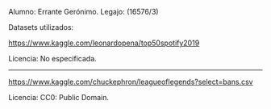 Alumno: 
Errante Gerónimo.
Legajo: (16576/3)




Datasets utilizados: 

https://www.kaggle.com/leonardopena/top50spotify2019 


Licencia: No especificada.


---------------------------------------------------------------------------


https://www.kaggle.com/chuckephron/leagueoflegends?select=bans.csv



Licencia: CC0: Public Domain.




